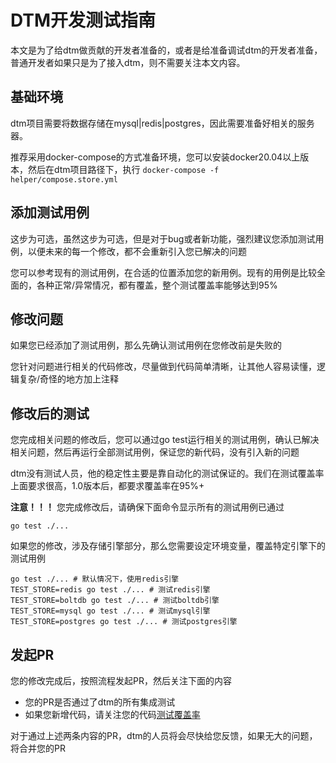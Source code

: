 # DTM开发测试指南
本文是为了给dtm做贡献的开发者准备的，或者是给准备调试dtm的开发者准备，普通开发者如果只是为了接入dtm，则不需要关注本文内容。

## 基础环境
dtm项目需要将数据存储在mysql|redis|postgres，因此需要准备好相关的服务器。

推荐采用docker-compose的方式准备环境，您可以安装docker20.04以上版本，然后在dtm项目路径下，执行
`docker-compose -f helper/compose.store.yml`

## 添加测试用例
这步为可选，虽然这步为可选，但是对于bug或者新功能，强烈建议您添加测试用例，以便未来的每一个修改，都不会重新引入您已解决的问题

您可以参考现有的测试用例，在合适的位置添加您的新用例。现有的用例是比较全面的，各种正常/异常情况，都有覆盖，整个测试覆盖率能够达到95%

## 修改问题
如果您已经添加了测试用例，那么先确认测试用例在您修改前是失败的

您针对问题进行相关的代码修改，尽量做到代码简单清晰，让其他人容易读懂，逻辑复杂/奇怪的地方加上注释

## 修改后的测试

您完成相关问题的修改后，您可以通过go test运行相关的测试用例，确认已解决相关问题，然后再运行全部测试用例，保证您的新代码，没有引入新的问题

dtm没有测试人员，他的稳定性主要是靠自动化的测试保证的。我们在测试覆盖率上面要求很高，1.0版本后，都要求覆盖率在95%+

**注意！！！** 您完成修改后，请确保下面命令显示所有的测试用例已通过

`go test ./...`

如果您的修改，涉及存储引擎部分，那么您需要设定环境变量，覆盖特定引擎下的测试用例

```
go test ./... # 默认情况下，使用redis引擎
TEST_STORE=redis go test ./... # 测试redis引擎
TEST_STORE=boltdb go test ./... # 测试boltdb引擎
TEST_STORE=mysql go test ./... # 测试mysql引擎
TEST_STORE=postgres go test ./... # 测试postgres引擎
```

## 发起PR
您的修改完成后，按照流程发起PR，然后关注下面的内容

- 您的PR是否通过了dtm的所有集成测试
- 如果您新增代码，请关注您的代码[测试覆盖率](https://coveralls.io/github/yedf/dtm)

对于通过上述两条内容的PR，dtm的人员将会尽快给您反馈，如果无大的问题，将合并您的PR